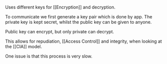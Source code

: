 Uses different keys for [[Encryption]] and decryption. 

To communicate we first generate a key pair which is done by app. 
The private key is kept secret, whilst the public key can be given to anyone. 

Public key can encrypt, but only private can decrypt. 

This allows for repudiation, [[Access Control]] and integrity, when looking at the [[CIA]] model. 

One issue is that this process is very slow. 
